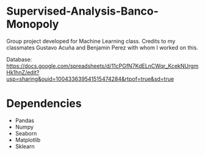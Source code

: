 # Supervised-Analysis-Banco-Monopoly

Group project developed for Machine Learning class. Credits to my classmates Gustavo Acuña and Benjamin Perez with whom I worked on this.

Database: https://docs.google.com/spreadsheets/d/11cPGfN7KdELnCWqr_KcekNUrgmHk1hnZ/edit?usp=sharing&ouid=100433639541515474284&rtpof=true&sd=true

# Dependencies

- Pandas
- Numpy
- Seaborn
- Matplotlib
- Sklearn
